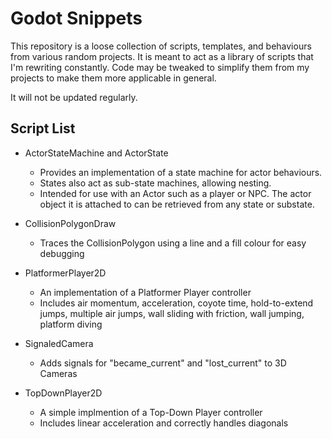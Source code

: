 # Godot Snippets

This repository is a loose collection of scripts, templates,
and behaviours from various random projects. It is meant to
act as a library of scripts that I'm rewriting constantly.
Code may be tweaked to simplify them from my projects to make
them more applicable in general.

It will not be updated regularly.


## Script List


* ActorStateMachine and ActorState
	- Provides an implementation of a state machine for actor behaviours.
	- States also act as sub-state machines, allowing nesting.
	- Intended for use with an Actor such as a player or NPC. The actor
	object it is attached to can be retrieved from any state or substate.


* CollisionPolygonDraw
	- Traces the CollisionPolygon using a line and a fill colour for easy debugging


* PlatformerPlayer2D
	- An implementation of a Platformer Player controller
	- Includes air momentum, acceleration, coyote time, hold-to-extend jumps,
	multiple air jumps, wall sliding with friction, wall jumping, platform diving


* SignaledCamera
	- Adds signals for "became_current" and "lost_current" to 3D Cameras


* TopDownPlayer2D
	- A simple implmention of a Top-Down Player controller
	- Includes linear acceleration and correctly handles diagonals
